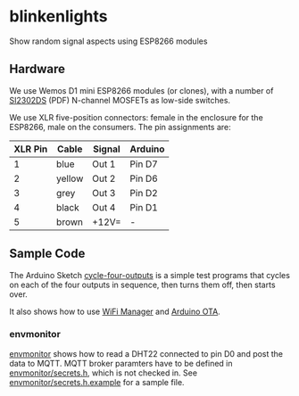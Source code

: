 # blinkenlights
Show random signal aspects using ESP8266 modules

## Hardware

We use Wemos D1 mini ESP8266 modules (or clones), with a number of [SI2302DS](https://www.vishay.com/docs/70628/70628.pdf) (PDF) N-channel MOSFETs as low-side switches.

We use XLR five-position connectors: female in the enclosure for the ESP8266, male on the consumers. The pin assignments are:

| XLR Pin | Cable  | Signal | Arduino |
| ------- | ------ | ------ | ------- |
| 1       | blue   | Out 1  | Pin D7  |
| 2       | yellow | Out 2  | Pin D6  |
| 3       | grey   | Out 3  | Pin D2  |
| 4       | black  | Out 4  | Pin D1  |
| 5       | brown  | +12V=  | -       |

## Sample Code

The Arduino Sketch [cycle-four-outputs](cycle-four-outputs) is a simple test programs that cycles on each of the four outputs in sequence, then turns them off, then starts over.

It also shows how to use [WiFi Manager](https://github.com/tzapu/WiFiManager) and [Arduino OTA](http://esp8266.github.io/Arduino/versions/2.0.0/doc/ota_updates/ota_updates.html).


### envmonitor

[envmonitor](envmonitor) shows how to read a DHT22 connected to pin D0 and post the data to MQTT. MQTT broker paramters have to be defined in [envmonitor/secrets.h](envmonitor/secrets.h), which is not checked in. See [envmonitor/secrets.h.example](envmonitor/secrets.h.example) for a sample file.
